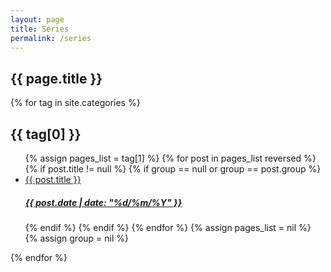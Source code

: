 ```yaml
---
layout: page
title: Séries
permalink: /series
---
```


<section id="projects">
	<h1>{{ page.title }}</h1>
	<section>
		{% for tag in site.categories %}
		<article>
			<h2>{{ tag[0] }}</h2>
			<ul>
				{% assign pages_list = tag[1] %}
				{% for post in pages_list reversed %}
				{% if post.title != null %}
				{% if group == null or group == post.group %}
				<li>
					<a href="{{ post.url }}">
						{{ post.title }} 
						<h5>
						    {{ post.date | date: "%d/%m/%Y" }}
      					</h5>
					</a>
				</li>
				{% endif %}
				{% endif %}
				{% endfor %}
				{% assign pages_list = nil %}
				{% assign group = nil %}
			</ul>
		</article>
		{% endfor %}
	</section>
</section>